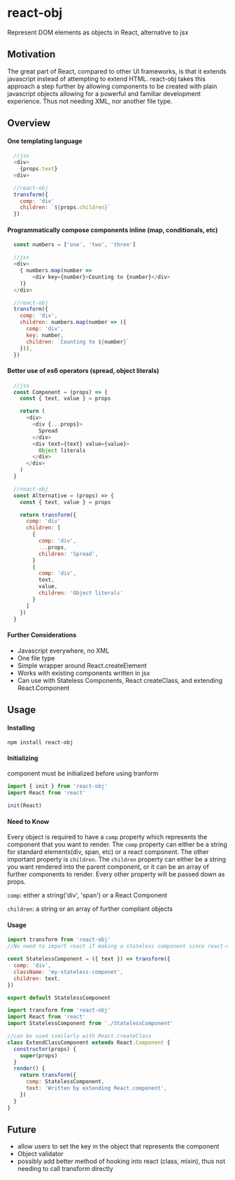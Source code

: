 # react-obj
Represent DOM elements as objects in React, alternative to jsx

## Motivation
The great part of React, compared to other UI frameworks, is that it extends javascript instead of attempting to extend HTML. react-obj takes this approach a step further by allowing components to be created with plain javascript objects allowing for a powerful and familiar development experience. Thus not needing XML, nor another file type.

## Overview

#### One templating language
```javascript
  //jsx
  <div>
    {props.text}
  <div>

  //react-obj
  transform({
    comp: 'div'
    children: `${props.children}`
  })
```

#### Programmatically compose components inline (map, conditionals, etc)
```javascript
  const numbers = ['one', 'two', 'three']

  //jsx
  <div>
    { numbers.map(number =>
        <div key={number}>Counting to {number}</div>
    )}
  </div>

  //react-obj
  transform({
    comp: 'div',
    children: numbers.map(number => ({
      comp: 'div',
      key: number,
      children: `Counting to ${number}`
    })),
  })
```

#### Better use of es6 operators (spread, object literals)
```javascript
  //jsx
  const Component = (props) => {
    const { text, value } = props

    return (
      <div>
        <div {...props}>
          Spread
        </div>
        <div text={text} value={value}>
          Object literals
        </div>
      </div>
    )
  }

  //react-obj
  const Alternative = (props) => {
    const { text, value } = props

    return transform({
      comp: 'div'
      children: [
        {
          comp: 'div',
          ...props,
          children: 'Spread',
        }
        {
          comp: 'div',
          text,
          value,
          children: 'Object literals'
        }
      ]
    })
  }

```
#### Further Considerations
- Javascript everywhere, no XML
- One file type
- Simple wrapper around React.createElement
- Works with existing components written in jsx
- Can use with Stateless Components, React createClass, and extending React.Component

## Usage

#### Installing
`npm install react-obj`

#### Initializing
component must be initialized before using tranform
```javascript
import { init } from 'react-obj'
import React from 'react'

init(React)
```

#### Need to Know
Every object is required to have a `comp` property which represents the component that you want to render. The `comp` property can either be a string for standard elements(div, span, etc) or a react component. The other important property is `children`. The `children` property can either be a string you want rendered into the parent component, or it can be an array of further components to render. Every other property will be passed down as props.

`comp`: either a string('div', 'span') or a React Component

`children`: a string or an array of further compliant objects

#### Usage
```javascript
import transform from 'react-obj'
//No need to import react if making a stateless component since react-obj will use internally

const StatelessComponent = ({ text }) => transform({
  comp: 'div',
  className: 'my-stateless-componet',
  children: text,
})

export default StatelessComponent
```

```javascript
import transform from 'react-obj'
import React from 'react'
import StatelessComponent from './StatelessComponent'

//can be used similarly with React.createClass
class ExtendClassComponent extends React.Component {
  constructor(props) {
    super(props)
  }
  render() {
    return transform({
      comp: StatelessComponent,
      text: 'Written by extending React.component',
    })
  }
}
```

## Future
- allow users to set the key in the object that represents the component
- Object validator
- possibly add better method of hooking into react (class, mixin), thus not needing to call transform directly
